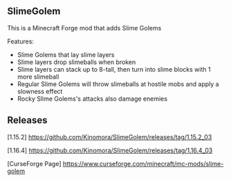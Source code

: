 ## SlimeGolem
This is a Minecraft Forge mod that adds Slime Golems

Features:
- Slime Golems that lay slime layers
- Slime layers drop slimeballs when broken
- Slime layers can stack up to 8-tall, then turn into slime blocks with 1 more slimeball
- Regular Slime Golems will throw slimeballs at hostile mobs and apply a slowness effect
- Rocky Slime Golems's attacks also damage enemies

## Releases
[1.15.2] https://github.com/Kinomora/SlimeGolem/releases/tag/1.15.2_03 

[1.16.4] https://github.com/Kinomora/SlimeGolem/releases/tag/1.16.4_03

[CurseForge Page] https://www.curseforge.com/minecraft/mc-mods/slime-golem
